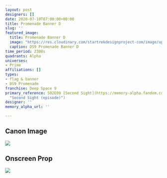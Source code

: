 ```yaml
---
layout: post
designers: []
date: 2020-07-10T07:00:00+00:00
title: Promenade Banner D
slug: ''
featured_image:
  title: Promenade Banner D
  image: "https://res.cloudinary.com/startrekdesignproject-com/image/upload/v1594404240/DS9PromenadeBannerD.png"
  caption: DS9 Promenade Banner D
time_period: 2300s
quadrants: Alpha
universes:
- Prime
affiliations: []
types:
- flag & banner
- DS9 Promenade
franchise: Deep Space 9
primary_reference: S02E09 [Second Sight](https://memory-alpha.fandom.com/wiki/Second_Sight_(episode)
  "Second Sight (episode)")
designer: ''
memory_alpha_url: ''

---
```

## Canon Image

![](https://res.cloudinary.com/startrekdesignproject-com/image/upload/v1594404240/DS9PromenadeBannerD_SecondSight.jpg)

## Onscreen Prop

![](https://res.cloudinary.com/startrekdesignproject-com/image/upload/v1594404240/PromenadeBannerD_Prop.jpg)